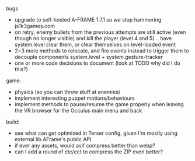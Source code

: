 bugs
- upgrade to self-hosted A-FRAME 1.7.1 so we stop hammering js1k3games.com
- on retry, enemy bullets from the previous attempts are still active (even though no longer visible)
  and kill the player (level 4 and 5)... have system.level clear them, or clear themselves on level-loaded event
- 2~3 more methods to relocate, and fire events instead to trigger them to decouple components
  system.level + system.gesture-tracker
- one or more code decisions to document (look at TODO why did I do this?)

game:
- physics (so you can throw stuff at enemies)
- implement interesting puppet motions/behaviours
- implement methods to pause/resume the game properly when leaving the VR browser for the Occulus main menu and back

build:
- see what can get optimized in Terser config, given I'm mostly using external lib AFrame's public API
- if ever any assets, would avif compress better than webp?
- can I add a round of etc/ect to compress the ZIP even better?